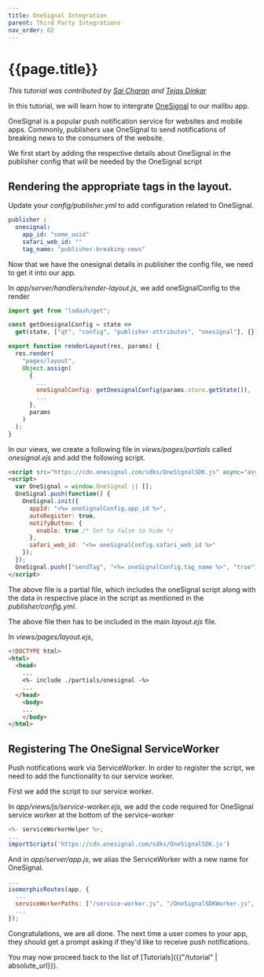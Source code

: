 ```yaml
---
title: OneSignal Integration
parent: Third Party Integrations
nav_order: 02
---
```


# {{page.title}}

*This tutorial was contributed by [Sai Charan](https://twitter.com/saiicharan) and [Tejas Dinkar](https://twitter.com/tdinkar)*

In this tutorial, we will learn how to intergrate [OneSignal](https://onesignal.com/) to our malibu app.

OneSignal is a popular push notification service for websites and mobile apps. Commonly, publishers use OneSignal to send notifications of breaking news to the consumers of the website.

We first start by adding the respective details about OneSignal in the publisher config that will be needed by the OneSignal script

## Rendering the appropriate tags in the layout.

Update your *config/publisher.yml* to add configuration related to OneSignal.

```yaml
publisher :
  onesignal:
    app_id: "some_uuid"
    safari_web_id: ""
    tag_name: "publisher-breaking-news"
```

Now that we have the onesignal details in publisher the config file, we need to get it into our app.

In *app/server/handlers/render-layout.js*, we add oneSignalConfig to the render

```javascript
import get from "lodash/get";

const getOnesignalConfig = state =>
  get(state, ["qt", "config", "publisher-attributes", "onesignal"], {});

export function renderLayout(res, params) {
  res.render(
    "pages/layout",
    Object.assign(
      {
        ...
        oneSignalConfig: getOnesignalConfig(params.store.getState()),
        ...
      },
      params
    )
  );
}
```

In our views, we create a following file in *views/pages/partials* called *onesignal.ejs* and add the following script.

```html
<script src="https://cdn.onesignal.com/sdks/OneSignalSDK.js" async="async"></script>
<script>
  var OneSignal = window.OneSignal || [];
  OneSignal.push(function() {
    OneSignal.init({
      appId: "<%= oneSignalConfig.app_id %>",
      autoRegister: true,
      notifyButton: {
        enable: true /* Set to false to hide */
      },
      safari_web_id: "<%= oneSignalConfig.safari_web_id %>"
    });
  });
  OneSignal.push(["sendTag", "<%= oneSignalConfig.tag_name %>", "true"]);
</script>
```

The above file is a partial file, which includes the oneSignal script along with the data in respective place in the script as mentioned in the *publisher/config.yml*.

The above file then has to be included in the main *layout.ejs* file.

In *views/pages/layout.ejs*,

```html
<!DOCTYPE html>
<html>
  <head>
    ...
    <%- include ./partials/onesignal -%>
    ...
  </head>
    <body>
    ...
    </body>
</html>
```

## Registering The OneSignal ServiceWorker

Push notifications work via ServiceWorker. In order to register the script, we need to add the functionality to our service worker.

First we add the script to our service worker.

In *app/views/js/service-worker.ejs*, we add the code required for OneSignal service worker at the bottom of the service-worker

```javascript
<%- serviceWorkerHelper %>;
...
importScripts('https://cdn.onesignal.com/sdks/OneSignalSDK.js')
```

And in *app/server/app.js*, we alias the ServiceWorker with a new name for OneSignal.

```javascript
...
isomorphicRoutes(app, {
  ...
  serviceWorkerPaths: ["/service-worker.js", "/OneSignalSDKWorker.js", "/OneSignalSDKUpdaterWorker.js"]
  ...
});
```

Congratulations, we are all done. The next time a user comes to your app, they should get a prompt asking if they'd like to receive push notifications.

You may now proceed back to the list of [Tutorials]({{"/tutorial" | absolute_url}}).
